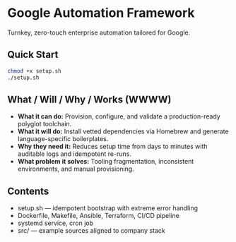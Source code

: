 # Google Automation Framework

Turnkey, zero-touch enterprise automation tailored for Google.

## Quick Start
```bash
chmod +x setup.sh
./setup.sh
```

## What / Will / Why / Works (WWWW)
- **What it can do:** Provision, configure, and validate a production-ready polyglot toolchain.
- **What it will do:** Install vetted dependencies via Homebrew and generate language-specific boilerplates.
- **Why they need it:** Reduces setup time from days to minutes with auditable logs and idempotent re-runs.
- **What problem it solves:** Tooling fragmentation, inconsistent environments, and manual provisioning.

## Contents
- setup.sh — idempotent bootstrap with extreme error handling
- Dockerfile, Makefile, Ansible, Terraform, CI/CD pipeline
- systemd service, cron job
- src/ — example sources aligned to company stack

